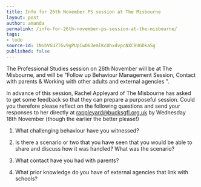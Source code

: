 ```yaml
---
title: Info for 26th November PS session at The Misbourne
layout: post
author: amanda
permalink: /info-for-26th-november-ps-session-at-the-misbourne/
tags:
- todo
source-id: 1NobVGUZTGv9gPUpIwO63emlKcUhxdvpcNXC8UGDkaSg
published: false
---
```

The Professional Studies session on 26th November will be at The Misbourne, and will be "Follow up Behaviour Management Session, Contact with parents & Working with other adults and external agencies ".

In advance of this session, Rachel Appleyard of The Misbourne has asked to get some feedback so that they can prepare a purposeful session.  Could you therefore please reflect on the following questions and send your responses to her directly at rappleyard@bucksgfl.org.uk by Wednesday 18th November (though the earlier the better please!)

1. What challenging behaviour have you witnessed?

2. Is there a scenario or two that you have seen that you would be able to share and discuss how it was handled?  What was the scenario?

3. What contact have you had with parents?

4. What prior knowledge do you have of external agencies that link with schools?

